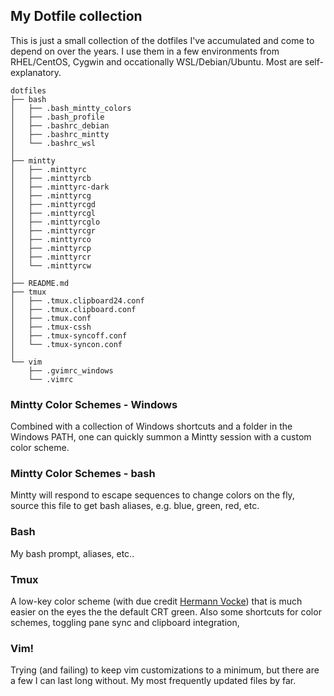 ## My Dotfile collection ##

This is just a small collection of the dotfiles I've accumulated and come to depend on over the years. I use them in a few environments from RHEL/CentOS, Cygwin and occationally WSL/Debian/Ubuntu. Most are self-explanatory. 

```
dotfiles
├── bash
│   ├── .bash_mintty_colors
│   ├── .bash_profile
│   ├── .bashrc_debian
│   ├── .bashrc_mintty
│   └── .bashrc_wsl
│ 
├── mintty
│   ├── .minttyrc
│   ├── .minttyrcb
│   ├── .minttyrc-dark
│   ├── .minttyrcg
│   ├── .minttyrcgd
│   ├── .minttyrcgl
│   ├── .minttyrcglo
│   ├── .minttyrcgr
│   ├── .minttyrco
│   ├── .minttyrcp
│   ├── .minttyrcr
│   └── .minttyrcw
│ 
├── README.md
├── tmux
│   ├── .tmux.clipboard24.conf
│   ├── .tmux.clipboard.conf
│   ├── .tmux.conf
│   ├── .tmux-cssh
│   ├── .tmux-syncoff.conf
│   └── .tmux-syncon.conf
│ 
└── vim
    ├── .gvimrc_windows
    └── .vimrc
```

### Mintty Color Schemes - Windows ###

Combined with a collection of Windows shortcuts and a folder in the Windows PATH, one can quickly summon a Mintty session with a custom color scheme.

### Mintty Color Schemes - bash ###
Mintty will respond to escape sequences to change colors on the fly, source this file to get bash aliases, e.g. blue, green, red, etc.

### Bash ###
My bash prompt, aliases, etc..

### Tmux ###
A low-key color scheme (with due credit [Hermann Vocke](http://www.hamvocke.com/blog/a-guide-to-customizing-your-tmux-conf)) that is much easier on the eyes the the default CRT green. Also some shortcuts for color schemes, toggling pane sync and clipboard integration, 

### Vim! ###
Trying (and failing) to keep vim customizations to a minimum, but there are a few I can last long without. My most frequently updated files by far.
